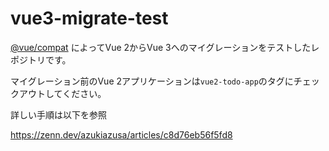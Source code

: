 # vue3-migrate-test

[@vue/compat](https://www.npmjs.com/package/@vue/compat) によってVue 2からVue 3へのマイグレーションをテストしたレポジトリです。

マイグレーション前のVue 2アプリケーションは`vue2-todo-app`のタグにチェックアウトしてください。

詳しい手順は以下を参照

https://zenn.dev/azukiazusa/articles/c8d76eb56f5fd8
